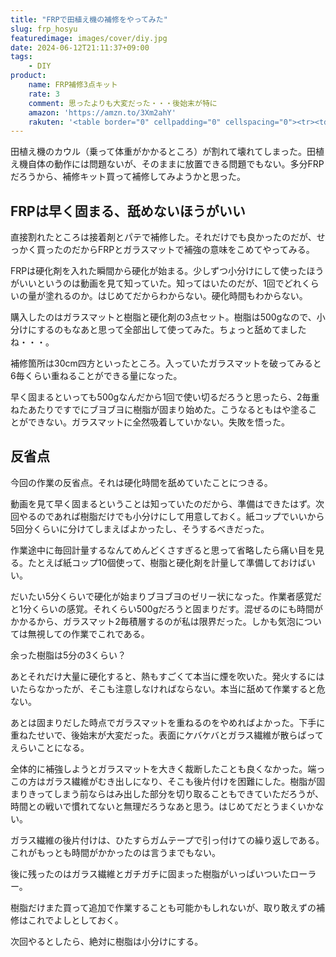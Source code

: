 ```yaml
---
title: "FRPで田植え機の補修をやってみた"
slug: frp_hosyu
featuredimage: images/cover/diy.jpg
date: 2024-06-12T21:11:37+09:00
tags:
    - DIY
product:
    name: FRP補修3点キット
    rate: 3
    comment: 思ったよりも大変だった・・・後始末が特に
    amazon: 'https://amzn.to/3Xm2ahY'
    rakuten: '<table border="0" cellpadding="0" cellspacing="0"><tr><td><div style="border:1px solid #95a5a6;border-radius:.75rem;background-color:#FFFFFF;width:504px;margin:0px;padding:5px;text-align:center;overflow:hidden;"><table><tr><td style="width:240px"><a href="https://hb.afl.rakuten.co.jp/ichiba/3d1a08c4.8c8498c9.3d1a08c5.b661b06a/?pc=https%3A%2F%2Fitem.rakuten.co.jp%2Fhoutoku%2Fhn-3ten-05-earo%2F&link_type=picttext&ut=eyJwYWdlIjoiaXRlbSIsInR5cGUiOiJwaWN0dGV4dCIsInNpemUiOiIyNDB4MjQwIiwibmFtIjoxLCJuYW1wIjoicmlnaHQiLCJjb20iOjEsImNvbXAiOiJkb3duIiwicHJpY2UiOjEsImJvciI6MSwiY29sIjoxLCJiYnRuIjoxLCJwcm9kIjowLCJhbXAiOmZhbHNlfQ%3D%3D" target="_blank" rel="nofollow sponsored noopener" style="word-wrap:break-word;"><img src="https://hbb.afl.rakuten.co.jp/hgb/3d1a08c4.8c8498c9.3d1a08c5.b661b06a/?me_id=1275348&item_id=10004841&pc=https%3A%2F%2Fthumbnail.image.rakuten.co.jp%2F%400_mall%2Fhoutoku%2Fcabinet%2F05992897%2F06339016%2F06374386%2Fimgrc0078142295.jpg%3F_ex%3D240x240&s=240x240&t=picttext" border="0" style="margin:2px" alt="[商品価格に関しましては、リンクが作成された時点と現時点で情報が変更されている場合がございます。]" title="[商品価格に関しましては、リンクが作成された時点と現時点で情報が変更されている場合がございます。]"></a></td><td style="vertical-align:top;width:248px;display: block;"><p style="font-size:12px;line-height:1.4em;text-align:left;margin:0px;padding:2px 6px;word-wrap:break-word"><a href="https://hb.afl.rakuten.co.jp/ichiba/3d1a08c4.8c8498c9.3d1a08c5.b661b06a/?pc=https%3A%2F%2Fitem.rakuten.co.jp%2Fhoutoku%2Fhn-3ten-05-earo%2F&link_type=picttext&ut=eyJwYWdlIjoiaXRlbSIsInR5cGUiOiJwaWN0dGV4dCIsInNpemUiOiIyNDB4MjQwIiwibmFtIjoxLCJuYW1wIjoicmlnaHQiLCJjb20iOjEsImNvbXAiOiJkb3duIiwicHJpY2UiOjEsImJvciI6MSwiY29sIjoxLCJiYnRuIjoxLCJwcm9kIjowLCJhbXAiOmZhbHNlfQ%3D%3D" target="_blank" rel="nofollow sponsored noopener" style="word-wrap:break-word;">汎用【FRPエアロ補修3点キット/FRP樹脂0.5kg】一般積層用（インパラフィン）　硬化剤/ガラスマット付</a><br><span >価格：1,461円（税込、送料別)</span> <span style="color:#BBB">(2024/6/12時点)</span></p><div style="margin:10px;"><a href="https://hb.afl.rakuten.co.jp/ichiba/3d1a08c4.8c8498c9.3d1a08c5.b661b06a/?pc=https%3A%2F%2Fitem.rakuten.co.jp%2Fhoutoku%2Fhn-3ten-05-earo%2F&link_type=picttext&ut=eyJwYWdlIjoiaXRlbSIsInR5cGUiOiJwaWN0dGV4dCIsInNpemUiOiIyNDB4MjQwIiwibmFtIjoxLCJuYW1wIjoicmlnaHQiLCJjb20iOjEsImNvbXAiOiJkb3duIiwicHJpY2UiOjEsImJvciI6MSwiY29sIjoxLCJiYnRuIjoxLCJwcm9kIjowLCJhbXAiOmZhbHNlfQ%3D%3D" target="_blank" rel="nofollow sponsored noopener" style="word-wrap:break-word;"><img src="https://static.affiliate.rakuten.co.jp/makelink/rl.svg" style="float:left;max-height:27px;width:auto;margin-top:0" ></a><a href="https://hb.afl.rakuten.co.jp/ichiba/3d1a08c4.8c8498c9.3d1a08c5.b661b06a/?pc=https%3A%2F%2Fitem.rakuten.co.jp%2Fhoutoku%2Fhn-3ten-05-earo%2F%3Fscid%3Daf_pc_bbtn&link_type=picttext&ut=eyJwYWdlIjoiaXRlbSIsInR5cGUiOiJwaWN0dGV4dCIsInNpemUiOiIyNDB4MjQwIiwibmFtIjoxLCJuYW1wIjoicmlnaHQiLCJjb20iOjEsImNvbXAiOiJkb3duIiwicHJpY2UiOjEsImJvciI6MSwiY29sIjoxLCJiYnRuIjoxLCJwcm9kIjowLCJhbXAiOmZhbHNlfQ==" target="_blank" rel="nofollow sponsored noopener" style="word-wrap:break-word;"><div style="float:right;width:41%;height:27px;background-color:#bf0000;color:#fff!important;font-size:12px;font-weight:500;line-height:27px;margin-left:1px;padding: 0 12px;border-radius:16px;cursor:pointer;text-align:center;"> 楽天で購入 </div></a></div></td></tr></table></div><br><p style="color:#000000;font-size:12px;line-height:1.4em;margin:5px;word-wrap:break-word"></p></td></tr></table>'
---
```


田植え機のカウル（乗って体重がかかるところ）が割れて壊れてしまった。田植え機自体の動作には問題ないが、そのままに放置できる問題でもない。多分FRPだろうから、補修キット買って補修してみようかと思った。

<!--more-->

## FRPは早く固まる、舐めないほうがいい

直接割れたところは接着剤とパテで補修した。それだけでも良かったのだが、せっかく買ったのだからFRPとガラスマットで補強の意味をこめてやってみる。

FRPは硬化剤を入れた瞬間から硬化が始まる。少しずつ小分けにして使ったほうがいいというのは動画を見て知っていた。知ってはいたのだが、1回でどれくらいの量が塗れるのか。はじめてだからわからない。硬化時間もわからない。

購入したのはガラスマットと樹脂と硬化剤の3点セット。樹脂は500gなので、小分けにするのもなあと思って全部出して使ってみた。ちょっと舐めてましたね・・・。

補修箇所は30cm四方といったところ。入っていたガラスマットを破ってみると6毎くらい重ねることができる量になった。

早く固まるといっても500gなんだから1回で使い切るだろうと思ったら、2毎重ねたあたりですでにブヨブヨに樹脂が固まり始めた。こうなるともはや塗ることができない。ガラスマットに全然吸着していかない。失敗を悟った。

## 反省点

今回の作業の反省点。それは硬化時間を舐めていたことにつきる。

動画を見て早く固まるということは知っていたのだから、準備はできたはず。次回やるのであれば樹脂だけでも小分けにして用意しておく。紙コップでいいから5回分くらいに分けてしまえばよかったし、そうするべきだった。

作業途中に毎回計量するなんてめんどくさすぎると思って省略したら痛い目を見る。たとえば紙コップ10個使って、樹脂と硬化剤を計量して準備しておけばいい。

だいたい5分くらいで硬化が始まりブヨブヨのゼリー状になった。作業者感覚だと1分くらいの感覚。それくらい500gだろうと固まりだす。混ぜるのにも時間がかかるから、ガラスマット2毎積層するのが私は限界だった。しかも気泡については無視しての作業でこれである。

余った樹脂は5分の3くらい？

あとそれだけ大量に硬化すると、熱もすごくて本当に煙を吹いた。発火するにはいたらなかったが、そこも注意しなければならない。本当に舐めて作業すると危ない。

あとは固まりだした時点でガラスマットを重ねるのをやめればよかった。下手に重ねたせいで、後始末が大変だった。表面にケバケバとガラス繊維が散らばってえらいことになる。

全体的に補強しようとガラスマットを大きく裁断したことも良くなかった。端っこの方はガラス繊維がむき出しになり、そこも後片付けを困難にした。樹脂が固まりきってしまう前ならはみ出した部分を切り取ることもできていただろうが、時間との戦いで慣れてないと無理だろうなあと思う。はじめてだとうまくいかない。

ガラス繊維の後片付けは、ひたすらガムテープで引っ付けての繰り返しである。これがもっとも時間がかかったのは言うまでもない。

後に残ったのはガラス繊維とガチガチに固まった樹脂がいっぱいついたローラー。

樹脂だけまた買って追加で作業することも可能かもしれないが、取り敢えずの補修はこれでよしとしておく。

次回やるとしたら、絶対に樹脂は小分けにする。